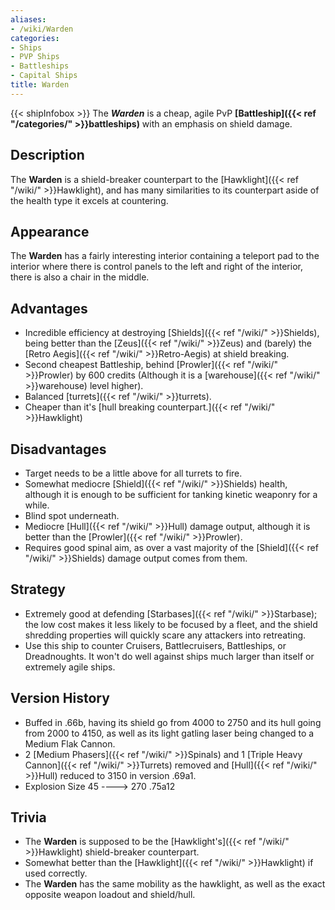 ```yaml
---
aliases:
- /wiki/Warden
categories:
- Ships
- PVP Ships
- Battleships
- Capital Ships
title: Warden
---
```


{{< shipInfobox >}} The **_Warden_** is a cheap, agile PvP **[Battleship]({{< ref "/categories/" >}}battleships)** with an emphasis on shield damage.

## Description

The **Warden** is a shield-breaker counterpart to the [Hawklight]({{< ref "/wiki/" >}}Hawklight), and has many similarities to its counterpart aside of the health type it excels at countering.

## Appearance

The **Warden** has a fairly interesting interior containing a teleport pad to the interior where there is control panels to the left and right of the interior, there is also a chair in the middle.

## Advantages

- Incredible efficiency at destroying [Shields]({{< ref "/wiki/" >}}Shields), being better than the [Zeus]({{< ref "/wiki/" >}}Zeus) and (barely) the [Retro Aegis]({{< ref "/wiki/" >}}Retro-Aegis) at shield breaking.
- Second cheapest Battleship, behind [Prowler]({{< ref "/wiki/" >}}Prowler) by 600 credits (Although it is a [warehouse]({{< ref "/wiki/" >}}warehouse) level higher).
- Balanced [turrets]({{< ref "/wiki/" >}}turrets).
- Cheaper than it's [hull breaking counterpart.]({{< ref "/wiki/" >}}Hawklight)

## Disadvantages

- Target needs to be a little above for all turrets to fire.
- Somewhat mediocre [Shield]({{< ref "/wiki/" >}}Shields) health, although it is enough to be sufficient for tanking kinetic weaponry for a while.
- Blind spot underneath.
- Mediocre [Hull]({{< ref "/wiki/" >}}Hull) damage output, although it is better than the [Prowler]({{< ref "/wiki/" >}}Prowler).
- Requires good spinal aim, as over a vast majority of the [Shield]({{< ref "/wiki/" >}}Shields) damage output comes from them.

## Strategy

- Extremely good at defending [Starbases]({{< ref "/wiki/" >}}Starbase); the low cost makes it less likely to be focused by a fleet, and the shield shredding properties will quickly scare any attackers into retreating.
- Use this ship to counter Cruisers, Battlecruisers, Battleships, or Dreadnoughts. It won't do well against ships much larger than itself or extremely agile ships.

## Version History 

- Buffed in .66b, having its shield go from 4000 to 2750 and its hull going from 2000 to 4150, as well as its light gatling laser being changed to a Medium Flak Cannon.
- 2 [Medium Phasers]({{< ref "/wiki/" >}}Spinals) and 1 [Triple Heavy Cannon]({{< ref "/wiki/" >}}Turrets) removed and [Hull]({{< ref "/wiki/" >}}Hull) reduced to 3150 in version .69a1.
- Explosion Size 45 ----> 270 .75a12

## Trivia

- The **Warden** is supposed to be the [Hawklight's]({{< ref "/wiki/" >}}Hawklight) shield-breaker counterpart.
- Somewhat better than the [Hawklight]({{< ref "/wiki/" >}}Hawklight) if used correctly.
- The **Warden** has the same mobility as the hawklight, as well as the exact opposite weapon loadout and shield/hull.